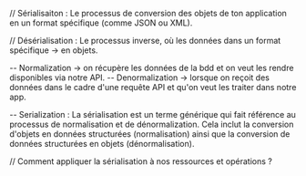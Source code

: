// Sérialisaiton :
Le processus de conversion des objets de ton application en un format spécifique (comme JSON ou XML).

// Désérialisation :
Le processus inverse, où les données dans un format spécifique -> en objets.


-- Normalization -> on récupère les données de la bdd et on veut les rendre disponibles via notre API.
-- Denormalization -> lorsque on reçoit des données dans le cadre d'une requête API et qu'on veut les traiter dans notre app.

-- Serialization : La sérialisation est un terme générique qui fait référence au processus de normalisation et de dénormalization. Cela inclut la conversion d'objets en données structurées (normalisation) ainsi que la conversion de données structurées en objets (dénormalisation).


// Comment appliquer la sérialisation à nos ressources et opérations ?



